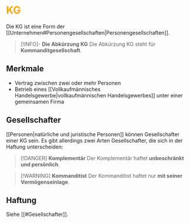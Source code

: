# <font color = "orange">KG</font>
Die KG ist eine Form der [[Unternehmen#Personengesellschaften|Personengesellschaften]].

>[!INFO]- **Die Abkürzung KG**
>Die Abkürzung KG steht für **Kommanditgesellschaft**.
## Merkmale
- Vertrag zwischen zwei oder mehr Personen
- Betrieb eines [[Vollkaufmännisches Handelsgewerbe|vollkaufmännischen Handelsgewerbes]] unter einer gemeinsamen Firma
## Gesellschafter
[[Personen|natürliche und juristische Personen]] können Gesellschafter einer KG sein.
Es gibt allerdings zwei Arten Gesellschafter, die sich in der Haftung unterscheiden:
>[!DANGER] **Komplementär**
>Der Komplementär haftet **unbeschränkt und persönlich**.

>[!WARNING] **Kommanditist**
>Der Kommanditist haftet nur **mit seiner Vermögenseinlage**.
## Haftung
Siehe [[#Gesellschafter]].